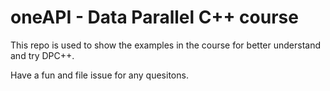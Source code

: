 # oneAPI - Data Parallel C++ course

This repo is used to show the examples in the course for better understand and try DPC++.

Have a fun and file issue for any quesitons.
